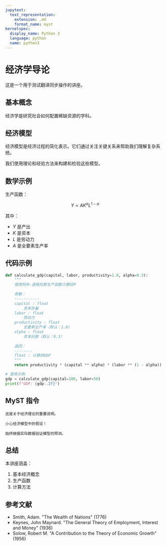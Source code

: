 ```yaml
---
jupytext:
  text_representation:
    extension: .md
    format_name: myst
kernelspec:
  display_name: Python 3
  language: python
  name: python3
---
```


# 经济学导论

这是一个用于测试翻译同步操作的讲座。

## 基本概念

经济学是研究社会如何配置稀缺资源的学科。

## 经济模型

经济模型是经济过程的简化表示。它们通过关注关键关系来帮助我们理解复杂系统。

我们使用理论和经验方法来构建和检验这些模型。

## 数学示例

生产函数：

$$
Y = A K^{\alpha} L^{1-\alpha}
$$

其中：
- $Y$ 是产出
- $K$ 是资本
- $L$ 是劳动力
- $A$ 是全要素生产率

## 代码示例

```python
def calculate_gdp(capital, labor, productivity=1.0, alpha=0.3):
    """
    使用柯布-道格拉斯生产函数计算GDP
    
    参数：
    -----------
    capital : float
        资本存量
    labor : float
        劳动力
    productivity : float
        全要素生产率（默认：1.0）
    alpha : float
        资本份额（默认：0.3）
        
    返回：
    --------
    float : 计算的GDP
    """
    return productivity * (capital ** alpha) * (labor ** (1 - alpha))

# 使用示例
gdp = calculate_gdp(capital=100, labor=50)
print(f"GDP: {gdp:.2f}")
```

## MyST 指令

```{note}
这是关于经济理论的重要说明。
```

```{warning}
小心经济模型中的假设！
```

```{tip}
始终根据实际数据验证模型的预测。
```

## 总结

本讲座涵盖：
1. 基本经济概念
2. 生产函数
3. 计算方法

## 参考文献

- Smith, Adam. "The Wealth of Nations" (1776)
- Keynes, John Maynard. "The General Theory of Employment, Interest and Money" (1936)
- Solow, Robert M. "A Contribution to the Theory of Economic Growth" (1956)
